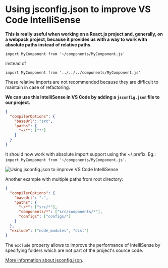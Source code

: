 # Using jsconfig.json to improve VS Code IntelliSense

__This is really useful when working on a React.js project and, generally, on a webpack project, because it provides us with a way to work with absolute paths instead of relative paths.__

`import MyComponent from '~/components/MyComponent.js'`

instead of

`import MyComponent from '../../../components/MyComponent.js'`

These relative imports are not recommended because they are difficult to maintain in case of refactoring. 

**We can use this IntelliSense in VS Code by adding a `jsconfig.json` file to our project.**

```json
{
  "compilerOptions": {
    "baseUrl": "src",
    "paths": {
      "~/*": ["*"]
    }
  }
}
```
It should now work with absolute import support using the ~/ prefix. Eg.: `import MyComponent from '~/components/MyComponent.js'`.

![Using jsconfig.json to improve VS Code IntelliSense](https://user-images.githubusercontent.com/2319449/70345363-a72aef00-183a-11ea-83d5-24bcbb09bbfd.gif)

Another example with multiple paths from root directory:

```json
{
  "compilerOptions": {
    "baseUrl": ".",
    "paths": {
      "~/*": ["src/*"],
	  "components/*": ["src/components/*"],
	  "configs": ["configs/"]
    }
  },
  "exclude": ["node_modules", "dist"]
}
```

The `exclude` property allows to improve the performance of IntelliSense by specifying folders which are not part of the project's source code.

[More information about jsconfig.json](http://https://code.visualstudio.com/docs/languages/jsconfig "adding a jsconfig.json").
